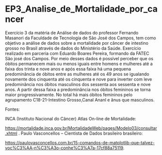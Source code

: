 # EP3_Analise_de_Mortalidade_por_cancer
Exercício 3 da matéria de Análise de dados do professor Fernando Masanori da Faculdade de Tecnologia de São José dos Campos, tem como objetivo a análise de dados sobre a mortalidade por câncer de intestino grosso no Brasil através de dados do Ministério da Saúde.
Exercício realizado em parceria com Eduardo Boares Pereira, formando da FATEC São josé dos Campos.
Por meio desses dados é possível perceber que os óbitos permanecem mais ou menos iguais entre homens e mulheres até a faixa dos trinta e nove anos e após essa faixa há uma pequena predominância de óbitos entre as mulheres até os 49 anos se igualando novamente dos cinquenta até os cinquenta e nove para inverter com leve predominância nos óbitos masculinos dos sessenta aos sessenta e nove anos. A partir dessa faixa a predominância nos óbitos femininos se torna maior progressivamente. No total há mais óbitos femininos pelo agrupamento C18-21-Intestino Grosso,Canal Ananl e ânus que masculinos.


Fontes:


INCA (Instituto Nacional do Câncer) Atlas On-line de Mortalidade:

https://mortalidade.inca.gov.br/MortalidadeWeb/pages/Modelo03/consultar.xhtml .
Paulo Vasconcellos – Cientista de Dados brasileiro brasileiro:

https://paulovasconcellos.com.br/15-comandos-de-matplotlib-que-talvez-voc%C3%AA-n%C3%A3o-conhe%C3%A7a-17cf88a75119. 
